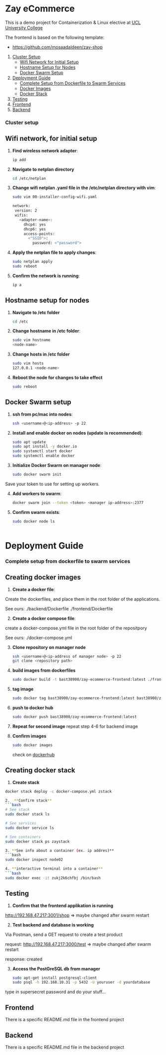 # Zay eCommerce

This is a demo project for Containerization & Linux elective at [UCL University College](https://ucl.dk)

The frontend is based on the following template:

* https://github.com/mosaadaldeen/zay-shop

1. [Cluster Setup](#cluster-setup)
   - [Wifi Network for Initial Setup](#wifi-network-for-initial-setup)
   - [Hostname Setup for Nodes](#hostname-setup-for-nodes)
   - [Docker Swarm Setup](#docker-swarm-setup)
2. [Deployment Guide](#Deployment-guide)
   - [Complete Setup from Dockerfile to Swarm Services](#complete-setup-from-dockerfile-to-swarm-services)
   - [Docker Images](#docker-images)
   - [Docker Stack](#docker-stack)
3. [Testing](#testing)
4. [Frontend](#frontend)
5. [Backend](#backend)

### Cluster setup

## Wifi network, for initial setup

1. **Find wireless network adapter**: 
   ```bash
   ip add

2. **Navigate to netplan directory**
   ```bash
   cd /etc/netplan

3. **Change wifi netplan .yaml file in the /etc/netplan directory with vim**: 
   ```bash
   sudo vim 00-installer-config-wifi.yaml

   network:
    version: 2
    wifis:
      <adapter-name>:
        dhcp4: yes
        dhcp6: yes
        access-points:
          <"SSID">:
            password: <"password">

4. **Apply the netplan file to apply changes**: 
   ```bash
   sudo netplan apply
   sudo reboot

5. **Confirm the network is running**:
   ```bash
   ip a


## Hostname setup for nodes

1. **Navigate to /etc folder**
   ```bash
   cd /etc

2. **Change hostname in /etc folder**: 
   ```bash
   sudo vim hostname
   <node-name>

3. **Change hosts in /etc folder**
   ```bash
   sudo vim hosts
   127.0.0.1 <node-name>

4. **Reboot the node for changes to take effect**
   ```bash
   sudo reboot


## Docker Swarm setup

1. **ssh from pc/mac into nodes**: 
   ```bash
   ssh <username>@<ip-address> -p 22

2. **Install and enable docker on nodes (update is recommended)**:
   ```bash
   sudo apt update
   sudo apt install -y docker.io 
   sudo systemctl start docker
   sudo systemctl enable docker

3. **Initialize Docker Swarm on manager node**: 
   ```bash
   sudo docker swarm init

Save your token to use for setting up workers.

4. **Add workers to swarm**:
   ```bash
   docker swarm join --token <token> <manager ip-address>:2377

5. **Confirm swarm exists**:
   ```bash
   sudo docker node ls



# Deployment Guide

### Complete setup from dockerfile to swarm services

## Creating docker images

1. **Create a docker file**:

Create the dockerfiles, and place them in the root folder of the applications.

See ours:
./backend/Dockerfile
./frontend/Dockerfile

2. **Create a docker compose file**:

create a docker-compose.yml file in the root folder of the repositpory

See ours:
./docker-compose.yml

3. **Clone repository on manager node**
   ```bash
   ssh <username>@<ip-address of manager node> -p 22
   git clone <repository path>

4. **build images from dockerfiles**
   ```bash
   sudo docker build -t bast38900/zay-ecommerce-frontend:latest ./frontend

5. **tag image**
   ```bash
   sudo docker tag bast38900/zay-ecommerce-frontend:latest bast38900/zay-ecommerce-frontend:latest

6. **push to docker hub**
   ```bash
   sudo docker push bast38900/zay-ecommerce-frontend:latest

7. **Repeat for second image**
   repeat step 4-6 for backend image

8. **Confirm images**
   ```bash
   sudo docker images
   ```

   check on [dockerhub](https://hub.docker.com/)

## Creating docker stack

1.  **Create stack**
   ```bash
   docker stack deploy -c docker-compose.yml zstack

2.  **Confirm stack**
   ```bash
   # See stack
   sudo docker stack ls
   
   # See services
   sudo docker service ls

   # See containers
   sudo docker stack ps zaystack

3. **See info about a container (ex. ip addres)**
   ```bash
   sudo docker inspect node02

4. **interactive terminal into a container**
   ```bash
   sudo docker exec -it zukj2k6chfbj /bin/bash
   ```

## Testing

1. **Confirm that the frontend applikation is running**

http://192.168.47.217:3001/shop => maybe changed after swarm restart

2. **Test backend and database is working**

Via Postman, send a GET request to create a test product

request: http://192.168.47.217:3000/test => maybe changed after swarm restart

response: created

3. **Access the PostGreSQL db from manager**
   ```bash
   sudo apt-get install postgresql-client
   sudo psql -h 192.168.10.31 -p 5432 -U youruser -d yourdatabase
   ````

type in supersecret password and do your stuff...

## Frontend

There is a specific README.md file in the frontend project

## Backend

There is a specific README.md file in the backend project
